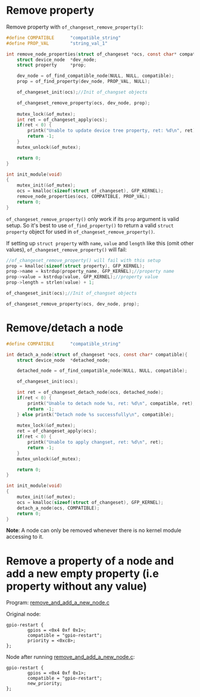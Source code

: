 # Remove property

Remove property with ``of_changeset_remove_property()``:

```c
#define COMPATIBLE    	"compatible_string"
#define PROP_VAL     	"string_val_1"

int remove_node_properties(struct of_changeset *ocs, const char* compatible, const char* property_name){
	struct device_node  *dev_node;
	struct property  	*prop;

	dev_node = of_find_compatible_node(NULL, NULL, compatible);
	prop = of_find_property(dev_node, PROP_VAL, NULL);

	of_changeset_init(ocs);//Init of_changset objects

	of_changeset_remove_property(ocs, dev_node, prop);
	
	mutex_lock(&of_mutex);
	int ret = of_changeset_apply(ocs);
	if(ret < 0) {
		printk("Unable to update device tree property, ret: %d\n", ret);
		return -1;
	}
	mutex_unlock(&of_mutex);

	return 0; 
}

int init_module(void)
{
	mutex_init(&of_mutex);
    ocs = kmalloc(sizeof(struct of_changeset), GFP_KERNEL);
	remove_node_properties(ocs, COMPATIBLE, PROP_VAL);	
	return 0;
}
```

``of_changeset_remove_property()`` only work if its ``prop`` argument is valid setup. So it's best to use ``of_find_property()`` to return a valid ``struct property`` object for used in ``of_changeset_remove_property()``.

If setting up ``struct property`` with ``name``, ``value`` and ``length`` like this (omit other values), ``of_changeset_remove_property()`` will fail:

```c
//of_changeset_remove_property() will fail with this setup
prop = kmalloc(sizeof(struct property), GFP_KERNEL);
prop->name = kstrdup(property_name, GFP_KERNEL);//property name
prop->value = kstrdup(value, GFP_KERNEL);//property value
prop->length = strlen(value) + 1;

of_changeset_init(ocs);//Init of_changset objects

of_changeset_remove_property(ocs, dev_node, prop);
```

# Remove/detach a node

```c
#define COMPATIBLE    	"compatible_string"

int detach_a_node(struct of_changeset *ocs, const char* compatible){
	struct device_node  *detached_node;

	detached_node = of_find_compatible_node(NULL, NULL, compatible);

	of_changeset_init(ocs);

	int ret = of_changeset_detach_node(ocs, detached_node);
	if(ret < 0) {
		printk("Unable to detach node %s, ret: %d\n", compatible, ret);
		return -1;
	} else printk("Detach node %s successfully\n", compatible);
	
	mutex_lock(&of_mutex);
	ret = of_changeset_apply(ocs);
	if(ret < 0) {
		printk("Unable to apply changset, ret: %d\n", ret);
		return -1;
	}
	mutex_unlock(&of_mutex);

	return 0; 
}

int init_module(void)
{
	mutex_init(&of_mutex);
    ocs = kmalloc(sizeof(struct of_changeset), GFP_KERNEL);
	detach_a_node(ocs, COMPATIBLE);	
	return 0;
}
```

**Note**: A node can only be removed whenever there is no kernel module accessing to it.
# Remove a property of a node and add a new empty property (i.e property without any value)

Program: [remove_and_add_a_new_node.c](remove_and_add_a_new_node.c)

Original node:

```
gpio-restart {
        gpios = <0x4 0xf 0x1>;
        compatible = "gpio-restart";
        priority = <0xc8>;
};
```
Node after running [remove_and_add_a_new_node.c](remove_and_add_a_new_node.c):
```
gpio-restart {
		gpios = <0x4 0xf 0x1>;
		compatible = "gpio-restart";
		new_priority;
};
```

